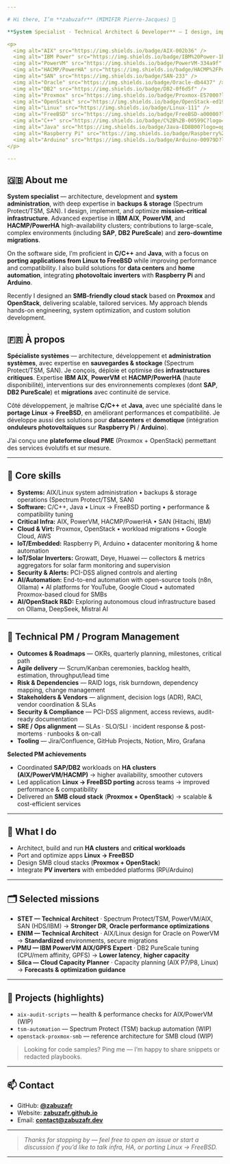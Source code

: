 ```yaml
---

# Hi there, I’m **zabuzafr** (MIMIFIR Pierre-Jacques) 👋

**System Specialist · Technical Architect & Developer** — I design, implement, and optimize **mission-critical infrastructure**, and I build performant software. I deliver **architecture**, **development**, and **hands-on system administration**, with deep expertise in **backups & storage** (Spectrum Protect/TSM, SAN).

<p>
  <img alt="AIX" src="https://img.shields.io/badge/AIX-002b36" />
  <img alt="IBM Power" src="https://img.shields.io/badge/IBM%20Power-1b3a8a" />
  <img alt="PowerVM" src="https://img.shields.io/badge/PowerVM-334a9f" />
  <img alt="HACMP/PowerHA" src="https://img.shields.io/badge/HACMP%2FPowerHA-333" />
  <img alt="SAN" src="https://img.shields.io/badge/SAN-233" />
  <img alt="Oracle" src="https://img.shields.io/badge/Oracle-db4437" />
  <img alt="DB2" src="https://img.shields.io/badge/DB2-0f6d5f" />
  <img alt="Proxmox" src="https://img.shields.io/badge/Proxmox-E57000?logo=proxmox&logoColor=fff" />
  <img alt="OpenStack" src="https://img.shields.io/badge/OpenStack-ed1944?logo=openstack&logoColor=fff" />
  <img alt="Linux" src="https://img.shields.io/badge/Linux-111" />
  <img alt="FreeBSD" src="https://img.shields.io/badge/FreeBSD-a00000?logo=freebsd&logoColor=fff" />
  <img alt="C++" src="https://img.shields.io/badge/C%2B%2B-00599C?logo=c%2B%2B&logoColor=fff" />
  <img alt="Java" src="https://img.shields.io/badge/Java-ED8B00?logo=openjdk&logoColor=fff" />
  <img alt="Raspberry Pi" src="https://img.shields.io/badge/Raspberry%20Pi-C51A4A?logo=raspberry-pi&logoColor=fff" />
  <img alt="Arduino" src="https://img.shields.io/badge/Arduino-00979D?logo=arduino&logoColor=fff" />
</p>

---
```


## 🇬🇧 About me

**System specialist** — architecture, development and **system administration**, with deep expertise in **backups & storage** (Spectrum Protect/TSM, SAN).
I design, implement, and optimize **mission-critical infrastructure**. Advanced expertise in **IBM AIX**, **PowerVM**, and **HACMP/PowerHA** high-availability clusters; contributions to large-scale, complex environments (including **SAP**, **DB2 PureScale**) and **zero-downtime migrations**.

On the software side, I’m proficient in **C/C++** and **Java**, with a focus on **porting applications from Linux to FreeBSD** while improving performance and compatibility. I also build solutions for **data centers** and **home automation**, integrating **photovoltaic inverters** with **Raspberry Pi** and **Arduino**.

Recently I designed an **SMB-friendly cloud stack** based on **Proxmox** and **OpenStack**, delivering scalable, tailored services. My approach blends hands-on engineering, system optimization, and custom solution development.

## 🇫🇷 À propos

**Spécialiste systèmes** — architecture, développement et **administration systèmes**, avec expertise en **sauvegardes & stockage** (Spectrum Protect/TSM, SAN).
Je conçois, déploie et optimise des **infrastructures critiques**. Expertise **IBM AIX**, **PowerVM** et **HACMP/PowerHA** (haute disponibilité), interventions sur des environnements complexes (dont **SAP**, **DB2 PureScale**) et **migrations** avec continuité de service.

Côté développement, je maîtrise **C/C++** et **Java**, avec une spécialité dans le **portage Linux → FreeBSD**, en améliorant performances et compatibilité. Je développe aussi des solutions pour **datacenters** et **domotique** (intégration **onduleurs photovoltaïques** sur **Raspberry Pi** / **Arduino**).

J’ai conçu une **plateforme cloud PME** (Proxmox + OpenStack) permettant des services évolutifs et sur mesure.

---

## 🔧 Core skills

* **Systems:** AIX/Linux system administration • backups & storage operations (Spectrum Protect/TSM, SAN)
* **Software:** C/C++, Java • Linux → FreeBSD porting • performance & compatibility tuning
* **Critical Infra:** AIX, PowerVM, HACMP/PowerHA • SAN (Hitachi, IBM)
* **Cloud & Virt:** Proxmox, OpenStack • workload migrations • Google Cloud, AWS
* **IoT/Embedded:** Raspberry Pi, Arduino • datacenter monitoring & home automation
* **IoT/Solar Inverters:** Growatt, Deye, Huawei — collectors & metrics aggregators for solar farm monitoring and supervision
* **Security & Alerts:** PCI-DSS aligned controls and alerting
* **AI/Automation:** End-to-end automation with open-source tools (n8n, Ollama) • AI platforms for YouTube, Google Cloud • automated Proxmox-based cloud for SMBs
* **AI/OpenStack R\&D:** Exploring autonomous cloud infrastructure based on Ollama, DeepSeek, Mistral AI

---

## 🧩 Technical PM / Program Management

* **Outcomes & Roadmaps** — OKRs, quarterly planning, milestones, critical path
* **Agile delivery** — Scrum/Kanban ceremonies, backlog health, estimation, throughput/lead time
* **Risk & Dependencies** — RAID logs, risk burndown, dependency mapping, change management
* **Stakeholders & Vendors** — alignment, decision logs (ADR), RACI, vendor coordination & SLAs
* **Security & Compliance** — PCI-DSS alignment, access reviews, audit-ready documentation
* **SRE / Ops alignment** — SLAs · SLO/SLI · incident response & post-mortems · runbooks & on-call
* **Tooling** — Jira/Confluence, GitHub Projects, Notion, Miro, Grafana

**Selected PM achievements**

* Coordinated **SAP/DB2** workloads on **HA clusters (AIX/PowerVM/HACMP)** → higher availability, smoother cutovers
* Led application **Linux → FreeBSD porting** across teams → improved performance & compatibility
* Delivered an **SMB cloud stack** (**Proxmox + OpenStack**) → scalable & cost-efficient services

---

## 🧭 What I do

* Architect, build and run **HA clusters** and **critical workloads**
* Port and optimize apps **Linux → FreeBSD**
* Design SMB cloud stacks (**Proxmox + OpenStack**)
* Integrate **PV inverters** with embedded platforms (RPi/Arduino)

---

## 🗂️ Selected missions

* **STET — Technical Architect** · Spectrum Protect/TSM, PowerVM/AIX, SAN (HDS/IBM) → **Stronger DR**, **Oracle performance optimizations**
* **ENIM — Technical Architect** · AIX/Linux design for Oracle on PowerVM → **Standardized** environments, secure migrations
* **PMU — IBM PowerVM AIX/GPFS Expert** · DB2 PureScale tuning (CPU/mem affinity, GPFS) → **Lower latency**, **higher capacity**
* **Silca — Cloud Capacity Planner** · Capacity planning (AIX P7/P8, Linux) → **Forecasts & optimization guidance**

---

## 🚀 Projects (highlights)

* `aix-audit-scripts` — health & performance checks for AIX/PowerVM (WIP)
* `tsm-automation` — Spectrum Protect (TSM) backup automation (WIP)
* `openstack-proxmox-smb` — reference architecture for SMB cloud (WIP)

> Looking for code samples? Ping me — I’m happy to share snippets or redacted playbooks.

---

## 📫 Contact

* GitHub: **[@zabuzafr](https://github.com/zabuzafr)**
* Website: **[zabuzafr.github.io](https://zabuzafr.github.io)**
* Email: **[contact@zabuzafr.dev](mailto:contact@zabuzafr.dev)**

<!-- Optional: Quick stats widgets (uncomment if you want them)

![Top Langs](https://github-readme-stats.vercel.app/api/top-langs/?username=zabuzafr&layout=compact)
![GitHub stats](https://github-readme-stats.vercel.app/api?username=zabuzafr&show_icons=true)

-->

---

> *Thanks for stopping by — feel free to open an issue or start a discussion if you’d like to talk infra, HA, or porting Linux → FreeBSD.*

---
